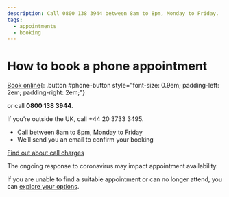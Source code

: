 ```yaml
---
description: Call 0800 138 3944 between 8am to 8pm, Monday to Friday.
tags:
  - appointments
  - booking
---
```

# How to book a phone appointment

[Book online](/en/telephone-appointments/new){: .button #phone-button style="font-size: 0.9em; padding-left: 2em; padding-right: 2em;"}

or call **0800 138 3944**.

If you’re outside the UK, call +44 20 3733 3495.

- Call between 8am to 8pm, Monday to Friday
- We’ll send you an email to confirm your booking

[Find out about call charges](https://www.gov.uk/call-charges)

<div class="application-notice help-notice">
  <p>The ongoing response to coronavirus may impact appointment availability.</p>
  <p>If you are unable to find a suitable appointment or can no longer attend, you can <a href="/en/explore-your-options">explore your options</a>.</p>
</div>
